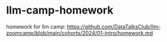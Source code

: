 # llm-camp-homework
homework for llm camp:
https://github.com/DataTalksClub/llm-zoomcamp/blob/main/cohorts/2024/01-intro/homework.md
